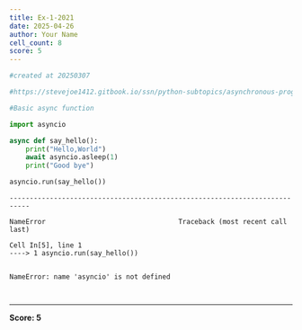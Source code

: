 ```yaml
---
title: Ex-1-2021
date: 2025-04-26
author: Your Name
cell_count: 8
score: 5
---
```


```python
#created at 20250307
```


```python
#https://stevejoe1412.gitbook.io/ssn/python-subtopics/asynchronous-programming
```


```python
#Basic async function
```


```python
import asyncio
```


```python
async def say_hello():
    print("Hello,World")
    await asyncio.asleep(1)
    print("Good bye")
```


```python
asyncio.run(say_hello())
```


    ---------------------------------------------------------------------------

    NameError                                 Traceback (most recent call last)

    Cell In[5], line 1
    ----> 1 asyncio.run(say_hello())


    NameError: name 'asyncio' is not defined



```python

```


```python

```


---
**Score: 5**